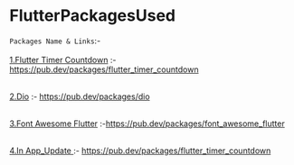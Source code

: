 # FlutterPackagesUsed

`Packages Name & Links`:- <br><br>
[1.Flutter Timer Countdown](https://pub.dev/packages/flutter_timer_countdown)        :- https://pub.dev/packages/flutter_timer_countdown <br><br>

[2.Dio](https://pub.dev/packages/dio)        :- https://pub.dev/packages/dio <br><br>

[3.Font Awesome Flutter](https://pub.dev/packages/font_awesome_flutter)        :-https://pub.dev/packages/font_awesome_flutter<br><br>

[4.In App_Update ](https://pub.dev/packages/in_app_update)        :- https://pub.dev/packages/flutter_timer_countdown <br><br>


